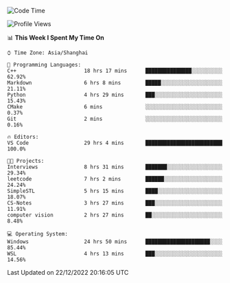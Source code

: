 <!--START_SECTION:waka-->
![Code Time](http://img.shields.io/badge/Code%20Time-496%20hrs%2047%20mins-blue)

![Profile Views](http://img.shields.io/badge/Profile%20Views-8-blue)

📊 **This Week I Spent My Time On** 

```text
⌚︎ Time Zone: Asia/Shanghai

💬 Programming Languages: 
C++                      18 hrs 17 mins      ███████████████░░░░░░░░░░   62.92% 
Markdown                 6 hrs 8 mins        █████░░░░░░░░░░░░░░░░░░░░   21.11% 
Python                   4 hrs 29 mins       ███░░░░░░░░░░░░░░░░░░░░░░   15.43% 
CMake                    6 mins              ░░░░░░░░░░░░░░░░░░░░░░░░░   0.37% 
Git                      2 mins              ░░░░░░░░░░░░░░░░░░░░░░░░░   0.16%

🔥 Editors: 
VS Code                  29 hrs 4 mins       █████████████████████████   100.0%

🐱‍💻 Projects: 
Interviews               8 hrs 31 mins       ███████░░░░░░░░░░░░░░░░░░   29.34% 
leetcode                 7 hrs 2 mins        ██████░░░░░░░░░░░░░░░░░░░   24.24% 
SimpleSTL                5 hrs 15 mins       ████░░░░░░░░░░░░░░░░░░░░░   18.07% 
CS-Notes                 3 hrs 27 mins       ███░░░░░░░░░░░░░░░░░░░░░░   11.91% 
computer vision          2 hrs 27 mins       ██░░░░░░░░░░░░░░░░░░░░░░░   8.48%

💻 Operating System: 
Windows                  24 hrs 50 mins      █████████████████████░░░░   85.44% 
WSL                      4 hrs 13 mins       ███░░░░░░░░░░░░░░░░░░░░░░   14.56%

```


 Last Updated on 22/12/2022 20:16:05 UTC
<!--END_SECTION:waka-->